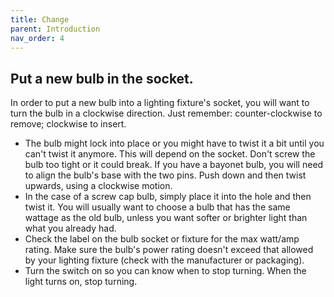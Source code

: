 ```yaml
---
title: Change
parent: Introduction
nav_order: 4
---
```


## Put a new bulb in the socket.

In order to put a new bulb into a lighting fixture's socket, you will want to turn the bulb in a clockwise direction. Just remember: counter-clockwise to remove; clockwise to insert.

* The bulb might lock into place or you might have to twist it a bit until you can't twist it anymore. This will depend on the socket. Don't screw the bulb too tight or it could break. If you have a bayonet bulb, you will need to align the bulb's base with the two pins. Push down and then twist upwards, using a clockwise motion.
* In the case of a screw cap bulb, simply place it into the hole and then twist it. You will usually want to choose a bulb that has the same wattage as the old bulb, unless you want softer or brighter light than what you already had.
* Check the label on the bulb socket or fixture for the max watt/amp rating. Make sure the bulb's power rating doesn't exceed that allowed by your lighting fixture (check with the manufacturer or packaging).
* Turn the switch on so you can know when to stop turning. When the light turns on, stop turning.